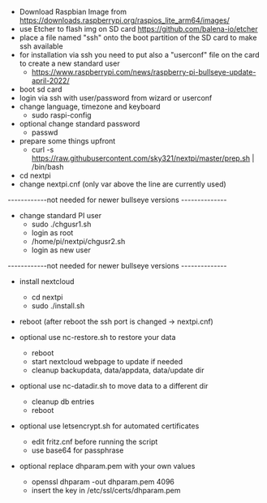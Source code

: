- Download Raspbian Image from https://downloads.raspberrypi.org/raspios_lite_arm64/images/
- use Etcher to flash img on SD card https://github.com/balena-io/etcher
- place a file named "ssh" onto the boot partition of the SD card to make ssh available
- for installation via ssh you need to put also a "userconf" file on the card to create a new standard user
	- https://www.raspberrypi.com/news/raspberry-pi-bullseye-update-april-2022/
- boot sd card
- login via ssh with user/password from wizard or userconf
- change language, timezone and keyboard
	- sudo raspi-config
- optional change standard password
	- passwd
- prepare some things upfront
	- curl -s https://raw.githubusercontent.com/sky321/nextpi/master/prep.sh | /bin/bash
- cd nextpi
- change nextpi.cnf (only var above the line are currently used)

------------not needed for newer bullseye versions --------------

- change standard PI user
	- sudo ./chgusr1.sh
	- login as root
	- /home/pi/nextpi/chgusr2.sh
	- login as new user
	
------------not needed for newer bullseye versions --------------
	
- install nextcloud
	- cd nextpi	
	- sudo ./install.sh
- reboot (after reboot the ssh port is changed -> nextpi.cnf)

- optional use nc-restore.sh to restore your data
	- reboot
	- start nextcloud webpage to update if needed
	- cleanup backupdata, data/appdata, data/update dir
- optional use nc-datadir.sh to move data to a different dir
	- cleanup db entries
	- reboot
- optional use letsencrypt.sh for automated certificates
	- edit fritz.cnf before running the script
	- use base64 for passphrase
- optional replace dhparam.pem with your own values
	- openssl dhparam -out dhparam.pem 4096
	- insert the key in /etc/ssl/certs/dhparam.pem
